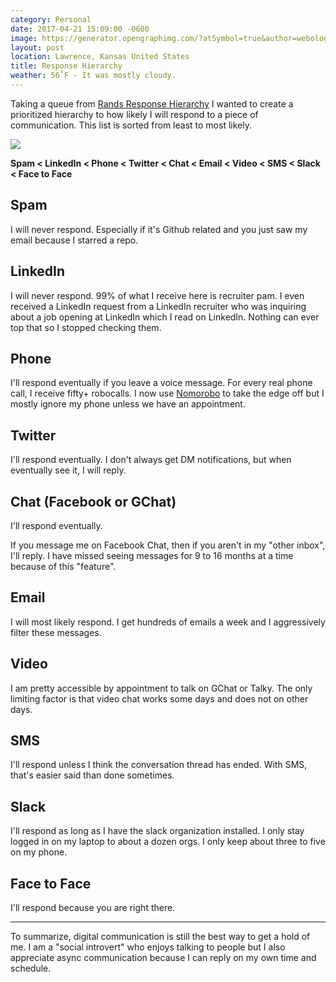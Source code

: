 ```yaml
---
category: Personal
date: 2017-04-21 15:09:00 -0600
image: https://generator.opengraphimg.com/?atSymbol=true&author=webology&authorSize=text-2xl&style=modern&tags=&title=Response+Hierarchy
layout: post
location: Lawrence, Kansas United States
title: Response Hierarchy
weather: 56˚F - It was mostly cloudy.
---
```


Taking a queue from [Rands Response Hierarchy](http://randsinrepose.com/archives/rands-response-hierarchy/) I wanted to create a prioritized hierarchy to how likely I will respond to a piece of communication. This list is sorted from least to most likely.

[![](https://imgs.xkcd.com/comics/chat_systems.png)](https://xkcd.com/1810/)

**Spam < LinkedIn < Phone < Twitter < Chat < Email < Video < SMS < Slack < Face to Face**

## Spam

I will never respond. Especially if it's Github related and you just saw my email because I starred a repo.

## LinkedIn

I will never respond. 99% of what I receive here is recruiter pam. I even received a LinkedIn request from a LinkedIn recruiter who was inquiring about a job opening at LinkedIn which I read on LinkedIn. Nothing can ever top that so I stopped checking them.

## Phone

I'll respond eventually if you leave a voice message. For every real phone call, I receive fifty+ robocalls. I now use [Nomorobo](https://www.nomorobo.com/) to take the edge off but I mostly ignore my phone unless we have an appointment.

## Twitter

I'll respond eventually. I don't always get DM notifications, but when eventually see it, I will reply.

## Chat (Facebook or GChat)

I'll respond eventually. 

If you message me on Facebook Chat, then if you aren't in my "other inbox", I'll reply. I have missed seeing messages for 9 to 16 months at a time because of this "feature".

## Email

I will most likely respond. I get hundreds of emails a week and I aggressively filter these messages.

## Video

I am pretty accessible by appointment to talk on GChat or Talky. The only limiting factor is that video chat works some days and does not on other days.

## SMS

I'll respond unless I think the conversation thread has ended. With SMS, that's easier said than done sometimes.

## Slack

I'll respond as long as I have the slack organization installed. I only stay logged in on my laptop to about a dozen orgs. I only keep about three to five on my phone.

## Face to Face

I'll respond because you are right there.

----

To summarize, digital communication is still the best way to get a hold of me. I am a "social introvert" who enjoys talking to people but I also appreciate async communication because I can reply on my own time and schedule.